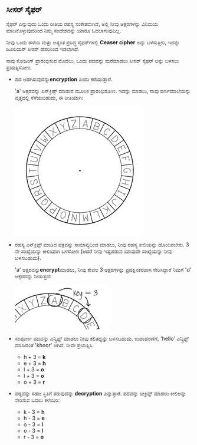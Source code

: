 ## ಸೀಸರ್ ಸೈಫರ್

ಸೈಫರ್ ಎನ್ನುವುದು ಒಂದು ರೀತಿಯ ರಹಸ್ಯ ಸಂಕೇತವಾಗಿದೆ, ಅಲ್ಲಿ ನೀವು ಅಕ್ಷರಗಳನ್ನು ವಿನಿಮಯ ಮಾಡಿಕೊಳ್ಳುವುದರಿಂದ ನಿಮ್ಮ ಸಂದೇಶವನ್ನು ಯಾರೂ ಓದಲಾಗುವುದಿಲ್ಲ.

ನೀವು ಒಂದು ಹಳೆಯ ಮತ್ತು ಅತ್ಯಂತ ಪ್ರಸಿದ್ಧ ಸೈಫರ್‌ಗಳಲ್ಲಿ **Ceaser cipher** ಅನ್ನು ಬಳಸುತ್ತೀರಿ, ಇದನ್ನು ಜೂಲಿಯಸ್ ಸೀಸರ್ ಹೆಸರಿನಿಂದ ಇಡಲಾಗಿದೆ.

ನಾವು ಕೋಡಿಂಗ್ ಪ್ರಾರಂಭಿಸುವ ಮೊದಲು, ಒಂದು ಪದವನ್ನು ಮರೆಮಾಡಲು ಸೀಸರ್ ಸೈಫರ್ ಅನ್ನು ಬಳಸಲು ಪ್ರಯತ್ನಿಸೋಣ.

+ ಪದ ಅಡಗಿಸುವುದನ್ನು**encryption** ಎಂದು ಕರೆಯುತ್ತಾರೆ.
    
    'a' ಅಕ್ಷರವನ್ನು ಎನ್‌ಕ್ರಿಪ್ಟ್ ಮಾಡುವ ಮೂಲಕ ಪ್ರಾರಂಭಿಸೋಣ. ಇದನ್ನು ಮಾಡಲು, ನಾವು ವರ್ಣಮಾಲೆಯನ್ನು ವೃತ್ತದಲ್ಲಿ ಸೆಳೆಯಬಹುದು, ಈ ರೀತಿಯಾಗಿ:
    
    ![screenshot](images/messages-wheel.png)

+ ರಹಸ್ಯ ಎನ್‌ಕ್ರಿಪ್ಟ್ ಮಾಡಿದ ಪತ್ರವನ್ನು ಸಾಮಾನ್ಯದಿಂದ ಮಾಡಲು, ನೀವು ರಹಸ್ಯ ಕೀಲಿಯನ್ನು ಹೊಂದಿರಬೇಕು. 3 ನೇ ಸಂಖ್ಯೆಯನ್ನು ಕೀಲಿಯಾಗಿ ಬಳಸೋಣ (ಆದರೆ ನೀವು ಇಷ್ಟಪಡುವ ಯಾವುದೇ ಸಂಖ್ಯೆಯನ್ನು ನೀವು ಬಳಸಬಹುದು).
    
    'a' ಅಕ್ಷರವನ್ನು**encrypt**ಮಾಡಲು, ನೀವು ಕೇವಲ 3 ಅಕ್ಷರಗಳನ್ನು ಪ್ರದಕ್ಷಿನಕರವಾಗಿ ಸೇರಿಸಿದ್ದಾರೆ ನಿಮಗೆ 'd' ಅಕ್ಷರವನ್ನು ನೀಡುತ್ತದೆ:
    
    ![screenshot](images/messages-wheel-eg.png)

+ ಸಂಪೂರ್ಣ ಪದವನ್ನು ಎನ್ಕ್ರಿಪ್ಟ್ ಮಾಡಲು ನೀವು ಕಲಿತದ್ದನ್ನು ಬಳಸಬಹುದು. ಉದಾಹರಣೆಗೆ, 'hello' ಎನ್ಕ್ರಿಪ್ಟ್ ಮಾಡಿದಂತೆ 'khoor' ಆಗಿದೆ. ನೀವೇ ಪ್ರಯತ್ನಿಸಿ.
    
    + h + 3 = **k**
    + e + 3 = **h**
    + l + 3 = **o**
    + l + 3 = **o**
    + o + 3 = **r**

+ ಪಠ್ಯವನ್ನು ಸಹಜ ಸ್ಥಿತಿಗೆ ತರುವುದನ್ನು **decryption** ಎನ್ನುತ್ತಾರೆ. ಪದವನ್ನು ಡೀಕ್ರಿಪ್ಟ್ ಮಾಡಲು ಕೀಲಿಅನ್ನು ಸೇರಿಸುವ ಬದಲು ಕಳೆಯಿರಿ:
    
    + k - 3 = **h**
    + h - 3 = **e**
    + o - 3 = **l**
    + o - 3 = **l**
    + r - 3 = **o**